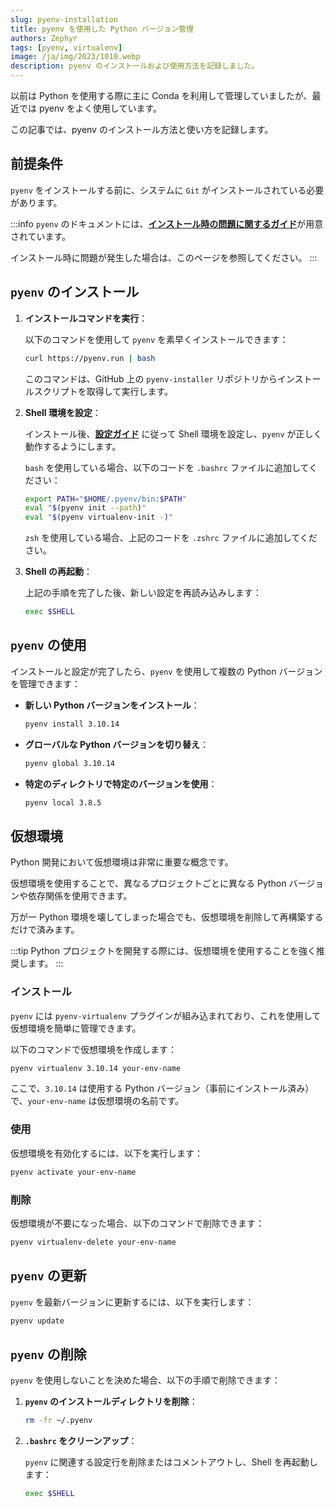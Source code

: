 ```yaml
---
slug: pyenv-installation
title: pyenv を使用した Python バージョン管理
authors: Zephyr
tags: [pyenv, virtualenv]
image: /ja/img/2023/1010.webp
description: pyenv のインストールおよび使用方法を記録しました。
---
```


以前は Python を使用する際に主に Conda を利用して管理していましたが、最近では pyenv をよく使用しています。

この記事では、pyenv のインストール方法と使い方を記録します。

<!-- truncate -->

## 前提条件

`pyenv` をインストールする前に、システムに `Git` がインストールされている必要があります。

:::info
`pyenv` のドキュメントには、[**インストール時の問題に関するガイド**](https://github.com/pyenv/pyenv/wiki/Common-build-problems)が用意されています。

インストール時に問題が発生した場合は、このページを参照してください。
:::

## `pyenv` のインストール

1. **インストールコマンドを実行**：

   以下のコマンドを使用して `pyenv` を素早くインストールできます：

   ```bash
   curl https://pyenv.run | bash
   ```

   このコマンドは、GitHub 上の `pyenv-installer` リポジトリからインストールスクリプトを取得して実行します。

2. **Shell 環境を設定**：

   インストール後、[**設定ガイド**](https://github.com/pyenv/pyenv#set-up-your-shell-environment-for-pyenv) に従って Shell 環境を設定し、`pyenv` が正しく動作するようにします。

   `bash` を使用している場合、以下のコードを `.bashrc` ファイルに追加してください：

   ```bash
   export PATH="$HOME/.pyenv/bin:$PATH"
   eval "$(pyenv init --path)"
   eval "$(pyenv virtualenv-init -)"
   ```

   `zsh` を使用している場合、上記のコードを `.zshrc` ファイルに追加してください。

3. **Shell の再起動**：

   上記の手順を完了した後、新しい設定を再読み込みします：

   ```bash
   exec $SHELL
   ```

## `pyenv` の使用

インストールと設定が完了したら、`pyenv` を使用して複数の Python バージョンを管理できます：

- **新しい Python バージョンをインストール**：

  ```bash
  pyenv install 3.10.14
  ```

- **グローバルな Python バージョンを切り替え**：

  ```bash
  pyenv global 3.10.14
  ```

- **特定のディレクトリで特定のバージョンを使用**：

  ```bash
  pyenv local 3.8.5
  ```

## 仮想環境

Python 開発において仮想環境は非常に重要な概念です。

仮想環境を使用することで、異なるプロジェクトごとに異なる Python バージョンや依存関係を使用できます。

万が一 Python 環境を壊してしまった場合でも、仮想環境を削除して再構築するだけで済みます。

:::tip
Python プロジェクトを開発する際には、仮想環境を使用することを強く推奨します。
:::

### インストール

`pyenv` には `pyenv-virtualenv` プラグインが組み込まれており、これを使用して仮想環境を簡単に管理できます。

以下のコマンドで仮想環境を作成します：

```bash
pyenv virtualenv 3.10.14 your-env-name
```

ここで、`3.10.14` は使用する Python バージョン（事前にインストール済み）で、`your-env-name` は仮想環境の名前です。

### 使用

仮想環境を有効化するには、以下を実行します：

```bash
pyenv activate your-env-name
```

### 削除

仮想環境が不要になった場合、以下のコマンドで削除できます：

```bash
pyenv virtualenv-delete your-env-name
```

## `pyenv` の更新

`pyenv` を最新バージョンに更新するには、以下を実行します：

```bash
pyenv update
```

## `pyenv` の削除

`pyenv` を使用しないことを決めた場合、以下の手順で削除できます：

1. **`pyenv` のインストールディレクトリを削除**：

   ```bash
   rm -fr ~/.pyenv
   ```

2. **`.bashrc` をクリーンアップ**：

   `pyenv` に関連する設定行を削除またはコメントアウトし、Shell を再起動します：

   ```bash
   exec $SHELL
   ```
